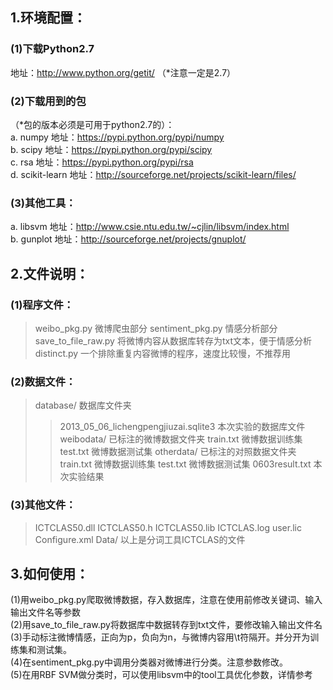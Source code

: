 1.环境配置：
---------------------------
### (1)下载Python2.7
地址：http://www.python.org/getit/ （*注意一定是2.7）
### (2)下载用到的包
（*包的版本必须是可用于python2.7的）：<br />
a. numpy 地址：https://pypi.python.org/pypi/numpy<br />
b. scipy 地址：https://pypi.python.org/pypi/scipy<br />
c. rsa 地址：https://pypi.python.org/pypi/rsa<br />
d. scikit-learn 地址：http://sourceforge.net/projects/scikit-learn/files/<br />
### (3)其他工具：
a. libsvm 地址：http://www.csie.ntu.edu.tw/~cjlin/libsvm/index.html<br />
b. gunplot 地址：http://sourceforge.net/projects/gnuplot/

2.文件说明：
-----------------------------------------
### (1)程序文件：

> weibo_pkg.py 微博爬虫部分
> sentiment_pkg.py 情感分析部分
> save_to_file_raw.py 将微博内容从数据库转存为txt文本，便于情感分析
> distinct.py 一个排除重复内容微博的程序，速度比较慢，不推荐用

### (2)数据文件：
> database/ 数据库文件夹
> > 2013_05_06_lichengpengjiuzai.sqlite3 本次实验的数据库文件
> weibodata/ 已标注的微博数据文件夹
> > train.txt 微博数据训练集
> > test.txt 微博数据测试集
> otherdata/ 已标注的对照数据文件夹
> > train.txt 微博数据训练集
> > test.txt 微博数据测试集
> > 0603result.txt 本次实验结果

### (3)其他文件：
> ICTCLAS50.dll
> ICTCLAS50.h
> ICTCLAS50.lib
> ICTCLAS.log
> user.lic
> Configure.xml
> Data/ 以上是分词工具ICTCLAS的文件


3.如何使用：
------------------------------------------
(1)用weibo_pkg.py爬取微博数据，存入数据库，注意在使用前修改关键词、输入输出文件名等参数<br />
(2)用save_to_file_raw.py将数据库中数据转存到txt文件，要修改输入输出文件名<br />
(3)手动标注微博情感，正向为p，负向为n，与微博内容用\t符隔开。并分开为训练集和测试集。<br />
(4)在sentiment_pkg.py中调用分类器对微博进行分类。注意参数修改。<br />
(5)在用RBF SVM做分类时，可以使用libsvm中的tool工具优化参数，详情参考<br />

